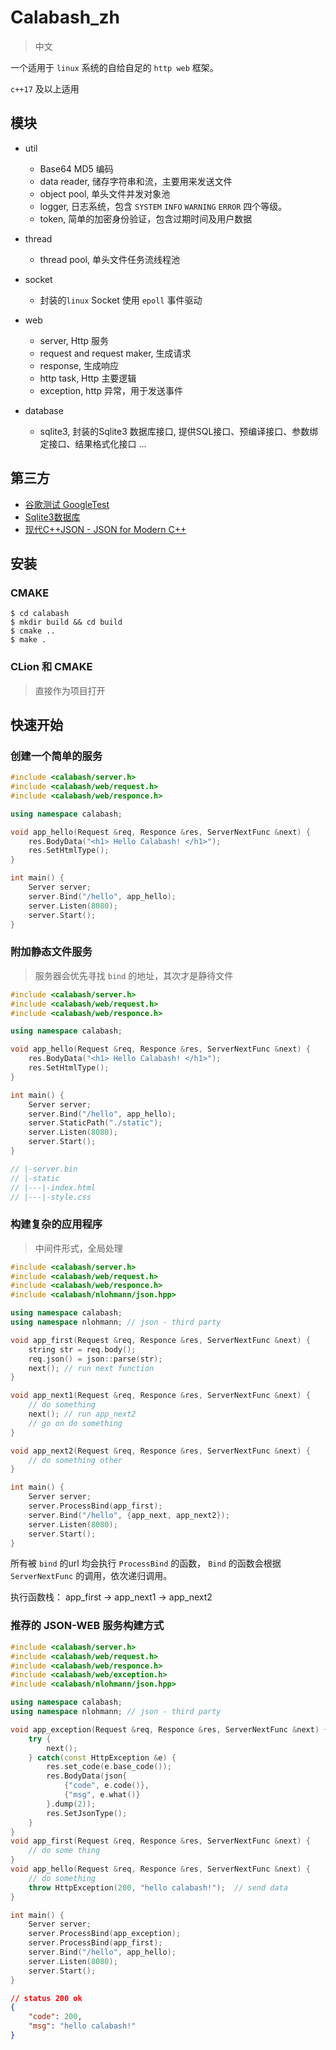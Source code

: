 # Calabash_zh

> 中文

一个适用于 `linux` 系统的自给自足的 `http web` 框架。

`c++17` 及以上适用

## 模块

* util

  * Base64 MD5 编码
  * data reader, 储存字符串和流，主要用来发送文件
  * object pool, 单头文件并发对象池
  * logger, 日志系统，包含 `SYSTEM` `INFO` `WARNING` `ERROR` 四个等级。
  * token, 简单的加密身份验证，包含过期时间及用户数据

* thread

  * thread pool, 单头文件任务流线程池

* socket

  * 封装的`linux` Socket 使用 `epoll` 事件驱动

* web

  * server, Http 服务
  * request and request maker, 生成请求
  * response, 生成响应
  * http task, Http 主要逻辑
  * exception, http 异常，用于发送事件

* database

  * sqlite3, 封装的Sqlite3 数据库接口, 提供SQL接口、预编译接口、参数绑定接口、结果格式化接口 ...

  

## 第三方

*  [谷歌测试 GoogleTest](https://github.com/google/googletest)
*  [Sqlite3数据库](https://sqlite.org)
*  [现代C++JSON - JSON for Modern C++](https://github.com/nlohmann/json)



## 安装

### CMAKE

``` shell
$ cd calabash
$ mkdir build && cd build
$ cmake ..
$ make .
```

### CLion 和 CMAKE

> 直接作为项目打开



## 快速开始

### 创建一个简单的服务

``` c++
#include <calabash/server.h>
#include <calabash/web/request.h>
#include <calabash/web/responce.h>

using namespace calabash;

void app_hello(Request &req, Responce &res, ServerNextFunc &next) {
    res.BodyData("<h1> Hello Calabash! </h1>");
    res.SetHtmlType();
}

int main() {
    Server server;
    server.Bind("/hello", app_hello);
    server.Listen(8080);
    server.Start();
}
```



### 附加静态文件服务

> 服务器会优先寻找 `bind` 的地址，其次才是静待文件

``` c++
#include <calabash/server.h>
#include <calabash/web/request.h>
#include <calabash/web/responce.h>

using namespace calabash;

void app_hello(Request &req, Responce &res, ServerNextFunc &next) {
    res.BodyData("<h1> Hello Calabash! </h1>");
    res.SetHtmlType();
}

int main() {
    Server server;
    server.Bind("/hello", app_hello);
    server.StaticPath("./static");
    server.Listen(8080);
    server.Start();
}

// |-server.bin
// |-static
// |---|-index.html
// |---|-style.css
```



### 构建复杂的应用程序

> 中间件形式，全局处理

``` c++
#include <calabash/server.h>
#include <calabash/web/request.h>
#include <calabash/web/responce.h>
#include <calabash/nlohmann/json.hpp>

using namespace calabash;
using namespace nlohmann; // json - third party

void app_first(Request &req, Responce &res, ServerNextFunc &next) {
    string str = req.body();
    req.json() = json::parse(str);
    next();	// run next function
}

void app_next1(Request &req, Responce &res, ServerNextFunc &next) {
    // do something
    next();	// run app_next2
    // go on do something
}

void app_next2(Request &req, Responce &res, ServerNextFunc &next) {
    // do something other
}

int main() {
    Server server;
    server.ProcessBind(app_first);
    server.Bind("/hello", {app_next, app_next2});
    server.Listen(8080);
    server.Start();
}
```

所有被 `bind` 的url 均会执行 `ProcessBind` 的函数， `Bind` 的函数会根据 `ServerNextFunc` 的调用，依次递归调用。

执行函数栈： app_first -> app_next1 -> app_next2



### 推荐的 JSON-WEB 服务构建方式

``` c++
#include <calabash/server.h>
#include <calabash/web/request.h>
#include <calabash/web/responce.h>
#include <calabash/web/exception.h>
#include <calabash/nlohmann/json.hpp>

using namespace calabash;
using namespace nlohmann; // json - third party

void app_exception(Request &req, Responce &res, ServerNextFunc &next) {
    try {
        next();
    } catch(const HttpException &e) {
        res.set_code(e.base_code());
        res.BodyData(json{
            {"code", e.code()},
            {"msg", e.what()}
        }.dump(2));
        res.SetJsonType();
    }
}
void app_first(Request &req, Responce &res, ServerNextFunc &next) {
    // do some thing 
}
void app_hello(Request &req, Responce &res, ServerNextFunc &next) {
    // do something
    throw HttpException(200, "hello calabash!");  // send data
}

int main() {
    Server server;
    server.ProcessBind(app_exception);
    server.ProcessBind(app_first);
    server.Bind("/hello", app_hello);
    server.Listen(8080);
    server.Start();
}
```

``` json
// status 200 ok
{
    "code": 200,
    "msg": "hello calabash!"
}
```




